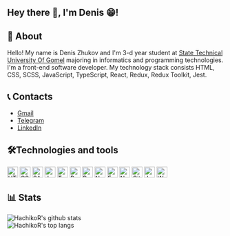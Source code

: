 ## Hey there 👋, I'm Denis 😁!

## 📃 About

Hello! My name is Denis Zhukov and I'm 3-d year student at [State Technical University Of Gomel](https://www.gstu.by/)
majoring in informatics and programming technologies. I'm a front-end software developer. My technology stack consists
HTML, CSS, SCSS, JavaScript, TypeScript, React, Redux, Redux Toolkit, Jest.

## 📞 Contacts

* [Gmail](mailto:DenisZhukov.Hachiko@gmail.com)
* [Telegram](https://t.me/Denis_Zhukov_Hachiko)
* [LinkedIn](https://www.linkedin.com/in/deniszhukovh/)

## 🛠Technologies and tools

<p>
<img src="https://img.shields.io/badge/HTML5-282C34?logo=html5&logoColor=E34F26" alt="HTML5 logo" title="HTML5" height="25" />
<img src="https://img.shields.io/badge/CSS3-282C34?logo=css3&logoColor=1572B6" alt="CSS3 logo" title="CSS3" height="25" />
<img src="https://img.shields.io/badge/SASS-282C34?logo=SASS&logoColor=ce679a" alt="SASS logo" title="SASS" height="25" />
<img src="https://img.shields.io/badge/JavaScript-282C34?logo=javascript&logoColor=F7DF1E" alt="JavaScript logo" title="JavaScript" height="25" />
<img src="https://img.shields.io/badge/TypeScript-282C34?logo=typescript&logoColor=3178C6" alt="TypeScript logo" title="TypeScript" height="25" />
<img src="https://img.shields.io/badge/React-282C34?logo=react" alt="React logo" title="React" height="25" />
<img src="https://img.shields.io/badge/Redux-282C34?logo=redux&logoColor=764ABC" alt="Redux logo" title="Redux" height="25" />
<img src="https://img.shields.io/badge/Next.js-282C34?logo=nextdotjs&logoColor=FFFFFF" alt="Next.js logo" title="Next.js" height="25" />
<img src="https://img.shields.io/badge/Express-282C34?logo=express&logoColor=FFFFFF" alt="Express logo" title="Express" height="25" />
<img src="https://img.shields.io/badge/NestJS-282C34?logo=nestjs&logoColor=e0234e" alt="NestJS logo" title="NestJS" height="25" />
<img src="https://img.shields.io/badge/Git-282C34?logo=git&logoColor=F05032" alt="Git logo" title="git" height="25" />
<img src="https://img.shields.io/badge/Jest-282C34?logo=jest&logoColor=C21325" alt="Jest logo" title="Jest" height="25" />
<img src="https://img.shields.io/badge/Web%20Storm-282C34?logo=WebStorm&logoColor=007ACC" alt="Web Storm logo" title="Web Storm" height="25" />
</p>

## 📊 Stats

![HachikoR's github stats](https://github-readme-stats.vercel.app/api?username=Denis-Zhukov&show_icons=true&theme=dracula)<br/>
![HachikoR's top langs](https://github-readme-stats.vercel.app/api/top-langs/?username=Denis-Zhukov&layout=compact&theme=dracula)

